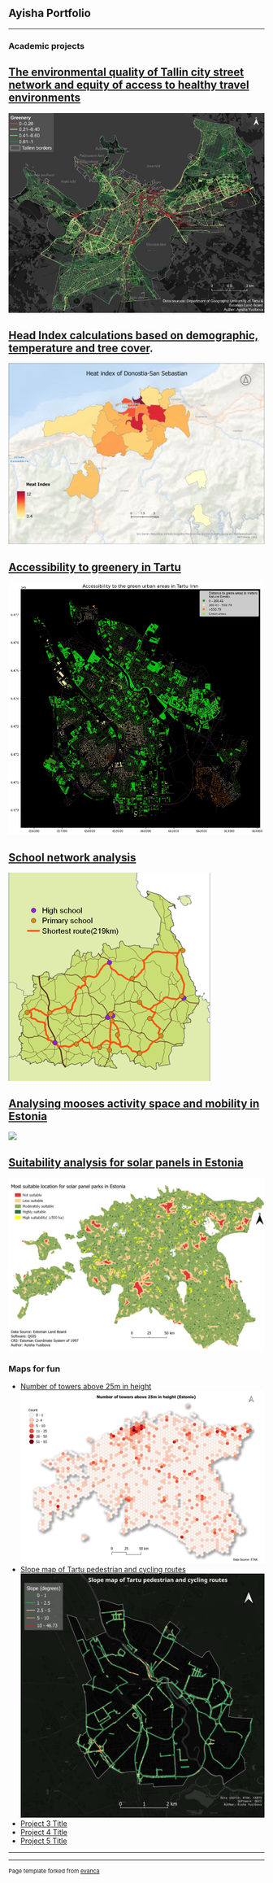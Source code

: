## Ayisha Portfolio

---

### Academic projects 

[The environmental quality of Tallin city street network and equity of access to healthy travel environments](/environmental_quality.md)
---
<img src="images/image_2024-02-01_223748180.png"/>

[Head Index calculations based on demographic, temperature and tree cover](heat_index.md).
---
<img src="images/Heat_index.jpg"/>

[Accessibility to greenery in Tartu](greenery_accessibility.md)
---
<img src="images/Tartu greenery.png"/>

[School network analysis](shcool_network.md)
---
<img src="images/schools.png"/>

[Analysing mooses activity space and mobility in Estonia](images/moose_movement123.png)
---
<img src="images/moose_movement123.png"/>

[Suitability analysis for solar panels in Estonia](suitability.md)
---
<img src="images/suitability.png"/>


### Maps for fun

- [Number of towers above 25m in height](images/25M_height_.png)
  <img src="images/25M_height_.png"/>
- [Slope map of Tartu pedestrian and cycling routes](images/tartu_network_slope___.png)
  <img src="images/tartu_network_slope___.png"/>
- [Project 3 Title](page_cm)
- [Project 4 Title](README.md)
- [Project 5 Title](http://example.com/)

---



---
<p style="font-size:11px">Page template forked from <a href="https://github.com/evanca/quick-portfolio">evanca</a></p>
<!-- Remove above link if you don't want to attibute -->
